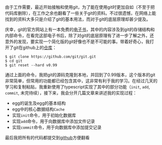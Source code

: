 由于工作需要，最近开始接触和使用git，为了能在使用git时更加自如（不至于把代码库删除），在工作之余也翻看了一些关于git的资料。不过很遗憾，在网络上能找到的资料大多只是介绍了git的基本用法，而对于git的底层原理却甚少提及。

庆幸，git的官方网站上有一本免费的[电子书](https://git-scm.com/book/en/v2)，其中的内容涉及到git的存储结构和内部命令，在看完这部电子书后，除了对git的底层原理有了进一步了解之外，还意外的发现，要实现一个简化版的git好像也不是不可能的事。带着好奇心，我打开了git在github上的[仓库](https://github.com/git/git)：

```shell
$ git clone https://github.com/git/git.git
$ cd git
$ git reset --hard v0.99
```

通过上面的命令，我把git的源码克隆到本地，并回到了0.99版本，这个版本的git非常简单，但常用的功能都已经包含其中，这非常有利于我的学习。在经过几天的学习和复制粘贴，我重新使用了typescript实现了其中的部分功能（`init`, `add`, `commit`, 未完待续），接下来，我会分开几篇文章来讲述我的实现过程：

* egg的诞生及egg的基本结构
* egg中的核心数据结构`Cache`
* 实现`init`命令，用于初始化数据库
* 实现`add`命令，用于向数据库中添加文件记录
* 实现`commit`命令，用于向数据库中添加提交记录

最后我把所有的代码都提交到[github](https://github.com/lizzz0523/egg)方便翻看